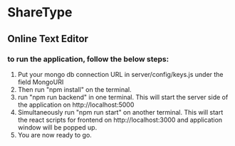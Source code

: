 # ShareType

## Online Text Editor


### to run the application, follow the below steps:
1. Put your mongo db connection URL in server/config/keys.js under the field MongoURI
2. Then run "npm install" on the terminal.
2. run "npm run backend" in one terminal. This will start the server side of the application on http://localhost:5000
3. Simultaneously run "npm run start" on another terminal. This will start the react scripts for frontend on http://localhost:3000 and application window will be popped up. 
4. You are now ready to go.